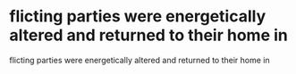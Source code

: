 # flicting parties were energetically altered and returned to their home in

flicting parties were energetically altered and returned to their home in